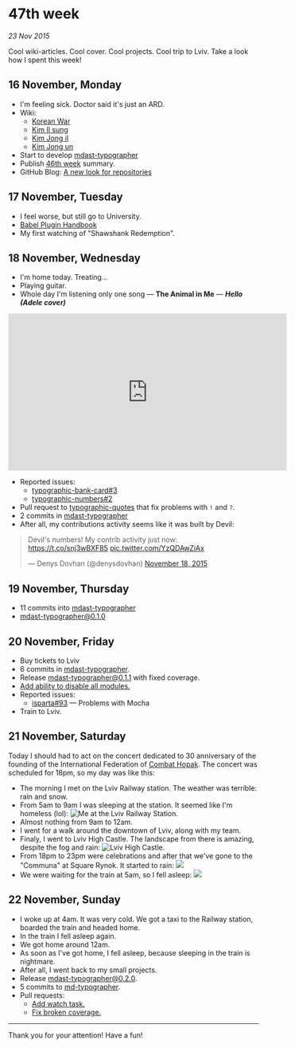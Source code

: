 # 47th week

_23 Nov 2015_

Cool wiki-articles. Cool cover. Cool projects. Cool trip to Lviv. Take a look how I spent this week!

## 16 November, Monday

* I'm feeling sick. Doctor said it's just an ARD.
* Wiki:
  * [Korean War](https://en.wikipedia.org/wiki/Korean_War)
  * [Kim Il sung](https://en.wikipedia.org/wiki/Kim_Il-sung)
  * [Kim Jong il](https://en.wikipedia.org/wiki/Kim_Jong-il)
  * [Kim Jong un](https://en.wikipedia.org/wiki/Kim_Jong-un)
* Start to develop [mdast-typographer](https://github.com/denysdovhan/mdast-typographer)
* Publish [46th week](http://denysdovhan.com/46-week/) summary.
* GitHub Blog: [A new look for repositories](https://github.com/blog/2085-a-new-look-for-repositories)

## 17 November, Tuesday

* I feel worse, but still go to University.
* [Babel Plugin Handbook](https://github.com/thejameskyle/babel-plugin-handbook)
* My first watching of "Shawshank Redemption".

## 18 November, Wednesday

* I'm home today. Treating…
* Playing guitar.
* Whole day I'm listening only one song — **The Animal in Me** — _**Hello (Adele cover)**_
<iframe width="560" height="315" src="https://www.youtube.com/embed/XlqAmjKVZac" frameborder="0" allowfullscreen></iframe>

* Reported issues:
  * [typographic-bank-card#3][tbc]
  * [typographic-numbers#2][tn]
* Pull request to [typographic-quotes][tq] that fix problems with `!` and `?`.
* 2 commits in [mdast-typographer][mdast]
* After all, my contributions activity seems like it was built by Devil:
<blockquote class="twitter-tweet tw-align-center" lang="en"><p lang="en" dir="ltr">Devil&#39;s numbers!&#10;My contrib activity just now: <a href="https://t.co/snj3wBXF85">https://t.co/snj3wBXF85</a> <a href="https://t.co/YzQDAwZiAx">pic.twitter.com/YzQDAwZiAx</a></p>&mdash; Denys Dovhan (@denysdovhan) <a href="https://twitter.com/denysdovhan/status/667110520005263361">November 18, 2015</a></blockquote>
<script async src="//platform.twitter.com/widgets.js" charset="utf-8"></script>

## 19 November, Thursday

* 11 commits into [mdast-typographer][mdast]
* mdast-typographer@0.1.0

## 20 November, Friday

* Buy tickets to Lviv
* 6 commits in [mdast-typographer][mdast].
* Release [mdast-typographer@0.1.1][mdast] with fixed coverage.
* [Add ability to disable all modules.][pull2]
* Reported issues:
  * [isparta#93][issue93] — Problems with Mocha
* Train to Lviv.

## 21 November, Saturday

Today I should had to act on the concert dedicated to 30 anniversary of the founding of the International Federation of [Combat Hopak][combat-hopak]. The concert was scheduled for 18pm, so my day was like this:

* The morning I met on the Lviv Railway station. The weather was terrible: rain and snow.
* From 5am to 9am I was sleeping at the station. It seemed like I'm homeless (lol):
![Me at the Lviv Railway Station](http://cs629328.vk.me/v629328400/23a8a/WpqpgitoMm4.jpg).
* Almost nothing from 9am to 12am.
* I went for a walk around the downtown of Lviv, along with my team.
* Finaly, I went to Lviv High Castle. The landscape from there is amazing, despite the fog and rain:
![Lviv High Castle](http://cs627630.vk.me/v627630400/2058c/OA4ecD6M9IE.jpg).
* From 18pm to 23pm were celebrations and after that we've gone to the "Communa" at Square Rynok. It started to rain:
![](http://cs629328.vk.me/v629328400/23b0a/kslc9AdE6C4.jpg)
* We were waiting for the train at 5am, so I fell asleep:
![](http://cs629328.vk.me/v629328400/23a9e/Rny2WRPbJlY.jpg)

## 22 November, Sunday

* I woke up at 4am. It was very cold. We got a taxi to the Railway station, boarded the train and headed home.
* In the train I fell asleep again.
* We got home around 12am.
* As soon as I've got home, I fell asleep, because sleeping in the train is nightmare.
* After all, I went back to my small projects.
* Release mdast-typographer@0.2.0.
* 5 commits to [md-typographer][mdt].
* Pull requests:
  * [Add watch task.][pull16]
  * [Fix broken coverage.][pull15]

___

Thank you for your attention! Have a fun!

[tbc]: https://github.com/beshkenadze/typographic-bank-card/issues/3
[tn]: https://github.com/andrepolischuk/typographic-numbers/issues/2
[tq]: https://github.com/iamstarkov/typographic-quotes/pull/4
[mdast]: https://github.com/denysdovhan/mdast-typographer
[mdt]: https://github.com/denysdovhan/md-typographer

[pull2]: https://github.com/denysdovhan/mdast-typographer/pull/2
[issue93]: https://github.com/douglasduteil/isparta/issues/93

[pull16]: https://github.com/iamstarkov/generator-tiny-es-nm/pull/16
[pull15]: https://github.com/iamstarkov/generator-tiny-es-nm/pull/15

[combat-hopak]: https://en.wikipedia.org/wiki/Combat_Hopak
